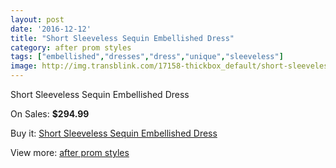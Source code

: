 ```yaml
---
layout: post
date: '2016-12-12'
title: "Short Sleeveless Sequin Embellished Dress"
category: after prom styles
tags: ["embellished","dresses","dress","unique","sleeveless"]
image: http://img.transblink.com/17158-thickbox_default/short-sleeveless-sequin-embellished-dress.jpg
---
```

Short Sleeveless Sequin Embellished Dress

On Sales: **$294.99**
<a href="https://www.transblink.com/en/after-prom-styles/5410-short-sleeveless-sequin-embellished-dress.html"><amp-img layout="responsive" width="600" height="600" src="//img.transblink.com/17158-thickbox_default/short-sleeveless-sequin-embellished-dress.jpg" alt="Short Sleeveless Sequin Embellished Dress 0" /></a>
<a href="https://www.transblink.com/en/after-prom-styles/5410-short-sleeveless-sequin-embellished-dress.html"><amp-img layout="responsive" width="600" height="600" src="//img.transblink.com/17159-thickbox_default/short-sleeveless-sequin-embellished-dress.jpg" alt="Short Sleeveless Sequin Embellished Dress 1" /></a>

Buy it: [Short Sleeveless Sequin Embellished Dress](https://www.transblink.com/en/after-prom-styles/5410-short-sleeveless-sequin-embellished-dress.html "Short Sleeveless Sequin Embellished Dress")

View more: [after prom styles](https://www.transblink.com/en/55-after-prom-styles "after prom styles")